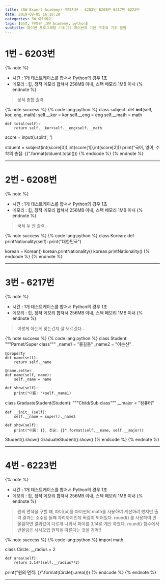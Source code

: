 ```yaml
---
title: (SW Expert Academy) 객체지향 - 6203번 6208번 6217번 6223번
date: 2019-08-05 16:18:28
categories: SW 아카데미
tags: [삼성, 파이썬 ,SW Academy, python]
subtitle: 파이썬 프로그래밍 기초(2) 파이썬의 기본 구조와 기초 문법
---
```


# 1번 - 6203번

{% note %}
- 시간 : 1개 테스트케이스를 합쳐서 Python의 경우 1초
- 메모리 : 힙, 정적 메모리 합쳐서 256MB 이내, 스택 메모리 1MB 이내
{% endnote %}

> 성적 총합 출력

{% note success %}
{% code lang:python %}
class subject:
    def __init__(self, kor, eng, math):
        self.__kor = kor
        self.__eng = eng
        self.__math = math

    def total(self):
        return self.__kor+self.__eng+self.__math

score = input().split(', ')

stduent = subject(int(score[0]),int(score[1]),int(score[2]))
print("국어, 영어, 수학의 총점: {}".format(stduent.total()))
{% endcode %}
{% endnote %}

------

# 2번 - 6208번

{% note %}
- 시간 : 1개 테스트케이스를 합쳐서 Python의 경우 1초
- 메모리 : 힙, 정적 메모리 합쳐서 256MB 이내, 스택 메모리 1MB 이내
{% endnote %}

> 국적 두 번 출력

{% note success %}
{% code lang:python %}
class Korean:
    def printNationality(self):
        print("대한민국")

korean = Korean()
korean.printNationality()
korean.printNationality()
{% endcode %}
{% endnote %}

------

# 3번 - 6217번

{% note %}
- 시간 : 1개 테스트케이스를 합쳐서 Python의 경우 1초
- 메모리 : 힙, 정적 메모리 합쳐서 256MB 이내, 스택 메모리 1MB 이내
{% endnote %}

> 이렇게 하는게 맞는건지 잘 모르겠다...

{% note success %}
{% code lang:python %}
class Student:
    """Parnet/Super class"""
    _name1 = "홍길동"
    _name2 = "이순신"

    @property
    def name(self):
        return self._name

    @name.setter
    def name(self, name):
        self._name = name

    def show(self):
        print("이름: "+self._name1)

class GraduateStudent(Student):
    """Child/Sub class"""
    __major = "컴퓨터"

    def __init__(self):
        self.__name = super()._name2

    def show(self):
        print("이름: {}, 전공: {}".format(self.__name, self.__major))


Student().show()
GraduateStudent().show()
{% endcode %}
{% endnote %}

------

# 4번 - 6223번

{% note %}
- 시간 : 1개 테스트케이스를 합쳐서 Python의 경우 1초
- 메모리 : 힙, 정적 메모리 합쳐서 256MB 이내, 스택 메모리 1MB 이내
{% endnote %}

> 원의 면적을 구할 때, 파이(pi)를 파이썬의 math를 사용하여 계산하려 했지만 출력 결과는 소수점 둘째 자리까지인데 버림이 되어있다.
> round() 를 사용하여 반올림하면 결과값이 다르게 나와서 파이를 3.14로 계산 하였다.
> round() 함수에서 반올림은 사사오입 원칙을 따른다는 것을 기억!!

{% note success %}
{% code lang:python %}
import math

class Circle:
    __radius = 2

    def area(self):
        return 3.14*(self.__radius**2)

print("원의 면적: {}".format(Circle().area()))
{% endcode %}
{% endnote %}

------
